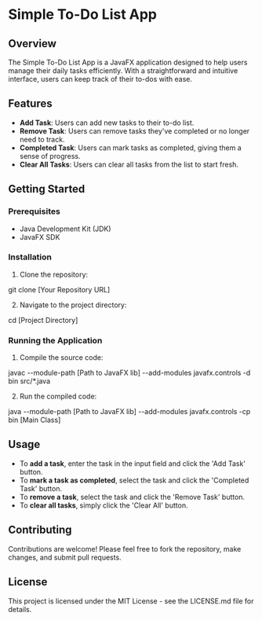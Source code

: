 # Simple To-Do List App

## Overview
The Simple To-Do List App is a JavaFX application designed to help users manage their daily tasks efficiently. With a straightforward and intuitive interface, users can keep track of their to-dos with ease.

## Features
- **Add Task**: Users can add new tasks to their to-do list.
- **Remove Task**: Users can remove tasks they've completed or no longer need to track.
- **Completed Task**: Users can mark tasks as completed, giving them a sense of progress.
- **Clear All Tasks**: Users can clear all tasks from the list to start fresh.

## Getting Started

### Prerequisites
- Java Development Kit (JDK)
- JavaFX SDK

### Installation
1. Clone the repository:

git clone [Your Repository URL]

2. Navigate to the project directory:

cd [Project Directory]


### Running the Application
1. Compile the source code:

javac --module-path [Path to JavaFX lib] --add-modules javafx.controls -d bin src/*.java

2. Run the compiled code:

java --module-path [Path to JavaFX lib] --add-modules javafx.controls -cp bin [Main Class]


## Usage
- To **add a task**, enter the task in the input field and click the 'Add Task' button.
- To **mark a task as completed**, select the task and click the 'Completed Task' button.
- To **remove a task**, select the task and click the 'Remove Task' button.
- To **clear all tasks**, simply click the 'Clear All' button.

## Contributing
Contributions are welcome! Please feel free to fork the repository, make changes, and submit pull requests.

## License
This project is licensed under the MIT License - see the LICENSE.md file for details.
